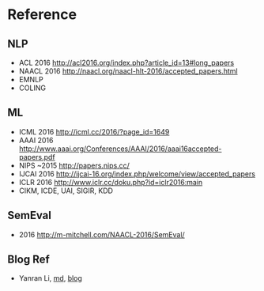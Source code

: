 # Reference

## NLP
- ACL 2016 http://acl2016.org/index.php?article_id=13#long_papers
- NAACL 2016 http://naacl.org/naacl-hlt-2016/accepted_papers.html
- EMNLP
- COLING

## ML
- ICML 2016 http://icml.cc/2016/?page_id=1649
- AAAI 2016 http://www.aaai.org/Conferences/AAAI/2016/aaai16accepted-papers.pdf
- NIPS ~2015 http://papers.nips.cc/
- IJCAI 2016 http://ijcai-16.org/index.php/welcome/view/accepted_papers
- ICLR 2016 http://www.iclr.cc/doku.php?id=iclr2016:main
- CIKM, ICDE, UAI, SIGIR, KDD

## SemEval
- 2016 http://m-mitchell.com/NAACL-2016/SemEval/


## Blog Ref
- Yanran Li, 
  [md](https://raw.githubusercontent.com/niangaotuantuan/niangaotuantuan.github.io/master/_posts/2015/2015-11-30-iclr-2016-submission-highlights.md),
  [blog](http://yanran.li/peppypapers/2015/11/30/iclr-2016-submission-highlights.html)